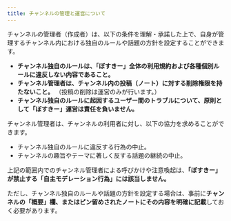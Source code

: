 ```yaml
---
title: チャンネルの管理と運営について
---
```


チャンネルの管理者（作成者）は、以下の条件を理解・承諾した上で、自身が管理するチャンネル内における独自のルールや話題の方針を設定することができます。

- **チャンネル独自のルールは、「ぼすきー」全体の利用規約および各種個別ルールに違反しない内容であること。**
- **チャンネル管理者は、チャンネル内の投稿（ノート）に対する削除権限を持たないこと。** （投稿の削除は運営のみが行います。）
- **チャンネル独自のルールに起因するユーザー間のトラブルについて、原則として「ぼすきー」運営は責任を負いません。**

チャンネル管理者は、チャンネルの利用者に対し、以下の協力を求めることができます。

- チャンネル独自のルールに違反する行為の中止。
- チャンネルの趣旨やテーマに著しく反する話題の継続の中止。

上記の範囲内でのチャンネル管理者による呼びかけや注意喚起は、**「ぼすきー」が禁止する「自主モデレーション行為」には該当しません。**

ただし、チャンネル独自のルールや話題の方針を設定する場合は、事前に**チャンネルの「概要」欄、またはピン留めされたノートにその内容を明確に記載**しておく必要があります。
